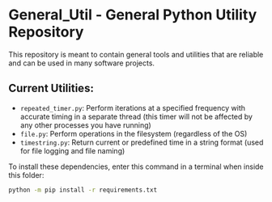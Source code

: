 # General_Util - General Python Utility Repository

This repository is meant to contain general tools and utilities that are reliable and can be used in many software projects.

## Current Utilities:
- `repeated_timer.py`: Perform iterations at a specified frequency with accurate timing in a separate thread (this timer will not be affected by any other processes you have running)
- `file.py`: Perform operations in the filesystem (regardless of the OS)
- `timestring.py`: Return current or predefined time in a string format (used for file logging and file naming)

To install these dependencies, enter this command in a terminal when inside this folder:
``` bash
python -m pip install -r requirements.txt
```
